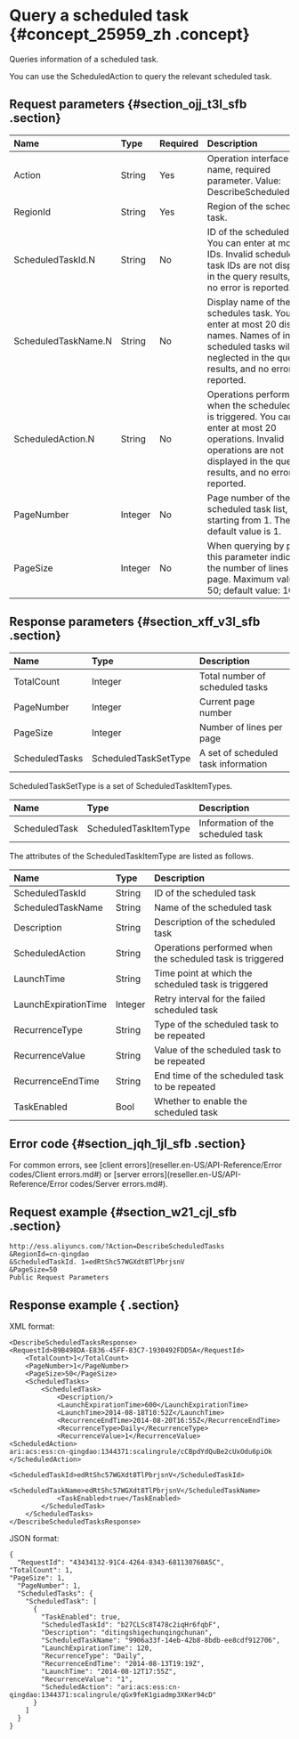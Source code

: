 # Query a scheduled task {#concept_25959_zh .concept}

Queries information of a scheduled task.

You can use the ScheduledAction to query the relevant scheduled task.

## Request parameters {#section_ojj_t3l_sfb .section}

|Name|Type|Required|Description|
|:---|:---|:-------|:----------|
|Action|String|Yes|Operation interface name, required parameter. Value: DescribeScheduledTasks.|
|RegionId|String|Yes|Region of the scheduled task.|
|ScheduledTaskId.N|String|No|ID of the scheduled task. You can enter at most 20 IDs. Invalid scheduled task IDs are not displayed in the query results, and no error is reported.|
|ScheduledTaskName.N|String|No|Display name of the schedules task. You can enter at most 20 display names. Names of invalid scheduled tasks will be neglected in the query results, and no error is reported.|
|ScheduledAction.N|String|No|Operations performed when the scheduled task is triggered. You can enter at most 20 operations. Invalid operations are not displayed in the query results, and no error is reported.|
|PageNumber|Integer|No|Page number of the scheduled task list, starting from 1. The default value is 1.|
|PageSize|Integer|No|When querying by page, this parameter indicates the number of lines per page. Maximum value: 50; default value: 10.|

## Response parameters {#section_xff_v3l_sfb .section}

|Name|Type|Description|
|:---|:---|:----------|
|TotalCount|Integer|Total number of scheduled tasks|
|PageNumber|Integer|Current page number|
|PageSize|Integer|Number of lines per page|
|ScheduledTasks|ScheduledTaskSetType|A set of scheduled task information|

ScheduledTaskSetType is a set of ScheduledTaskItemTypes.

|Name|Type|Description|
|:---|:---|:----------|
|ScheduledTask|ScheduledTaskItemType|Information of the scheduled task|

The attributes of the ScheduledTaskItemType are listed as follows.

|Name|Type|Description|
|:---|:---|:----------|
|ScheduledTaskId|String|ID of the scheduled task|
|ScheduledTaskName|String|Name of the scheduled task|
|Description|String|Description of the scheduled task|
|ScheduledAction|String|Operations performed when the scheduled task is triggered|
|LaunchTime|String|Time point at which the scheduled task is triggered|
|LaunchExpirationTime|Integer|Retry interval for the failed scheduled task|
|RecurrenceType|String|Type of the scheduled task to be repeated|
|RecurrenceValue|String|Value of the scheduled task to be repeated|
|RecurrenceEndTime|String|End time of the scheduled task to be repeated|
|TaskEnabled|Bool|Whether to enable the scheduled task|

## Error code {#section_jqh_1jl_sfb .section}

For common errors, see [client errors](reseller.en-US/API-Reference/Error codes/Client errors.md#) or [server errors](reseller.en-US/API-Reference/Error codes/Server errors.md#).

## Request example {#section_w21_cjl_sfb .section}

```
http://ess.aliyuncs.com/?Action=DescribeScheduledTasks
&RegionId=cn-qingdao
&ScheduledTaskId. 1=edRtShc57WGXdt8TlPbrjsnV
&PageSize=50
Public Request Parameters
```

## Response example { .section}

XML format:

```
<DescribeScheduledTasksResponse>
<RequestId>B9B498DA-E836-45FF-83C7-1930492FDD5A</RequestId>
    <TotalCount>1</TotalCount>
    <PageNumber>1</PageNumber>
    <PageSize>50</PageSize>
    <ScheduledTasks>
        <ScheduledTask>
            <Description/>
            <LaunchExpirationTime>600</LaunchExpirationTime>
            <LaunchTime>2014-08-18T10:52Z</LaunchTime>
            <RecurrenceEndTime>2014-08-20T16:55Z</RecurrenceEndTime>
            <RecurrenceType>Daily</RecurrenceType>
            <RecurrenceValue>1</RecurrenceValue>            
<ScheduledAction>
ari:acs:ess:cn-qingdao:1344371:scalingrule/cCBpdYdQuBe2cUxOdu6piOk
</ScheduledAction>
            <ScheduledTaskId>edRtShc57WGXdt8TlPbrjsnV</ScheduledTaskId>
            <ScheduledTaskName>edRtShc57WGXdt8TlPbrjsnV</ScheduledTaskName>
            <TaskEnabled>true</TaskEnabled>
        </ScheduledTask>
    </ScheduledTasks>
</DescribeScheduledTasksResponse>
```

JSON format:

```
{
  "RequestId": "43434132-91C4-4264-8343-681130760A5C",
"TotalCount": 1,
"PageSize": 1,
  "PageNumber": 1,
  "ScheduledTasks": {
    "ScheduledTask": [
      {
        "TaskEnabled": true,
        "ScheduledTaskId": "b27CLSc8T478c2iqHr6fqbF",
        "Description": "ditingshigechunqingchunan",
        "ScheduledTaskName": "9906a33f-14eb-42b8-8bdb-ee8cdf912706",
        "LaunchExpirationTime": 120,
        "RecurrenceType": "Daily",
        "RecurrenceEndTime": "2014-08-13T19:19Z",
        "LaunchTime": "2014-08-12T17:55Z",
        "RecurrenceValue": "1",
        "ScheduledAction": "ari:acs:ess:cn-qingdao:1344371:scalingrule/qGx9feK1giadmp3XKer94cD"
      }
    ]
  }
}
```

